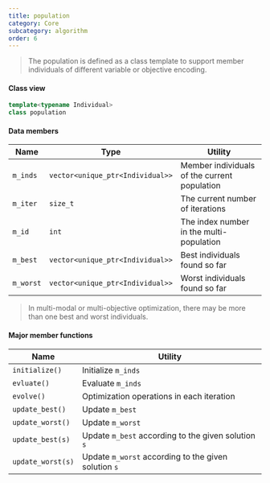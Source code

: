 ```yaml
---
title: population
category: Core
subcategory: algorithm
order: 6 
---
```


> The population is defined as a class template to support member individuals of different variable or objective encoding. 

#### Class view

```c++
template<typename Individual>
class population
```

#### Data members

|Name|Type|Utility|
|-|-|-|
|`m_inds`|`vector<unique_ptr<Individual>>`|Member individuals of the current population|
|`m_iter`|`size_t`|The current number of iterations|
|`m_id`|`int`|The index number in the multi-population|
|`m_best`|`vector<unique_ptr<Individual>>`|Best individuals found so far|
|`m_worst`|`vector<unique_ptr<Individual>>`|Worst individuals found so far|

>In multi-modal or multi-objective optimization, there may be more than one best and worst individuals.

#### Major member functions

|Name|Utility|
|-|-|
|`initialize()`|Initialize `m_inds`|
|`evluate()`|Evaluate `m_inds`|
|`evolve()`|Optimization operations in each iteration|
|`update_best()`|Update `m_best`|
|`update_worst()`|Update `m_worst`|
|`update_best(s)`|Update `m_best` according to the given solution `s`|
|`update_worst(s)`|Update `m_worst` according to the given solution `s`|
